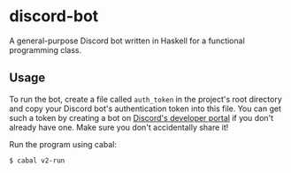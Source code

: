 # discord-bot
A general-purpose Discord bot written in Haskell for a functional programming class.


## Usage

To run the bot, create a file called `auth_token` in the project's root directory and copy your Discord bot's authentication token into this file. You can get such a token by creating a bot on [Discord's developer portal](https://discordapp.com/developers/applications/) if you don't already have one. Make sure you don't accidentally share it!

Run the program using cabal:

```
$ cabal v2-run
```